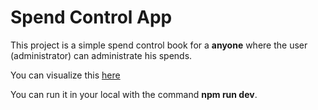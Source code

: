 # Spend Control App

This project is a simple spend control book for a **anyone** where the user (administrator) can administrate his spends.

You can visualize this [here](https://beautiful-paprenjak-3aaa26.netlify.app/)

You can run it in your local with the command **npm run dev**.
